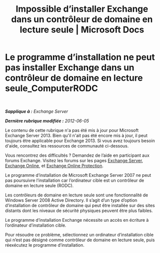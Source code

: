 ﻿---
title: 'Impossible d’installer Exchange dans un contrôleur de domaine en lecture seule | Microsoft Docs'
TOCTitle: Le programme d’installation ne peut pas installer Exchange dans un contrôleur de domaine en lecture seule_ComputerRODC
ms:assetid: 4934d755-65be-47e2-86b0-6ea1ab148a96
ms:mtpsurl: https://technet.microsoft.com/fr-fr/library/ms.exch.setupreadiness.computerrodc(v=EXCHG.150)
ms:contentKeyID: 50478033
ms.date: 05/23/2018
mtps_version: v=EXCHG.150
ms.translationtype: MT
---

# Le programme d’installation ne peut pas installer Exchange dans un contrôleur de domaine en lecture seule\_ComputerRODC

 

_**Sapplique à :** Exchange Server_

_**Dernière rubrique modifiée :** 2012-06-05_

Le contenu de cette rubrique n'a pas été mis à jour pour Microsoft Exchange Server 2013. Bien qu'il n'ait pas été encore mis à jour, il peut toujours être applicable pour Exchange 2013. Si vous avez toujours besoin d'aide, consultez les ressources de communauté ci-dessous.

Vous rencontrez des difficultés ? Demandez de l’aide en participant aux forums Exchange. Visitez les forums sur les pages [Exchange Server](https://go.microsoft.com/fwlink/p/?linkid=60612), [Exchange Online](https://go.microsoft.com/fwlink/p/?linkid=267542), et [Exchange Online Protection](https://go.microsoft.com/fwlink/p/?linkid=285351).

Le programme d’installation de Microsoft Exchange Server 2007 ne peut pas poursuivre l’installation car l’ordinateur cible est un contrôleur de domaine en lecture seule (RODC).

Les contrôleurs de domaine en lecture seule sont une fonctionnalité de Windows Server 2008 Active Directory. Il s’agit d’un type d’option d’installation de contrôleur de domaine qui peut être installée sur des sites distants dont les niveaux de sécurité physiques peuvent être plus faibles.

Le programme d’installation Exchange nécessite un accès en écriture à l’ordinateur d’installation cible.

Pour résoudre ce problème, sélectionnez un ordinateur d’installation cible qui n’est pas désigné comme contrôleur de domaine en lecture seule, puis réexécutez le programme d’installation.


